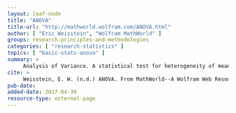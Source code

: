 ```yaml
---
layout: leaf-node
title: "ANOVA"
title-url: "http://mathworld.wolfram.com/ANOVA.html"
author: [ "Eric Weisstein", "Wolfram MathWorld" ]
groups: research-principles-and-methodologies
categories: [ "research-statistics" ]
topics: [ "basic-stats-anova" ]
summary: >
     Analysis of Variance. A statistical test for heterogeneity of means by analysis of group variances. ANOVA is implemented as ANOVA[data] in the Wolfram Language package ANOVA.
cite: >
     Weisstein, E. W. (n.d.) ANOVA. From MathWorld--A Wolfram Web Resource. http://mathworld.wolfram.com/ANOVA.html
pub-date: 
added-date: 2017-04-30
resource-type: external-page
---
```

